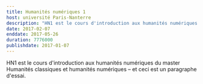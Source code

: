 ```yaml
---
title: Humanités numériques 1
host: université Paris-Nanterre
description: "HN1 est le cours d'introduction aux humanités numériques du master Humanités classiques et humanités numériques"
date: 2017-02-07
enddate: 2017-05-26
duration: 7776000
publishdate: 2017-01-07
---
```


HN1 est le cours d'introduction aux humanités numériques du master Humanités classiques et humanités numériques – et ceci est un paragraphe d'essai.
